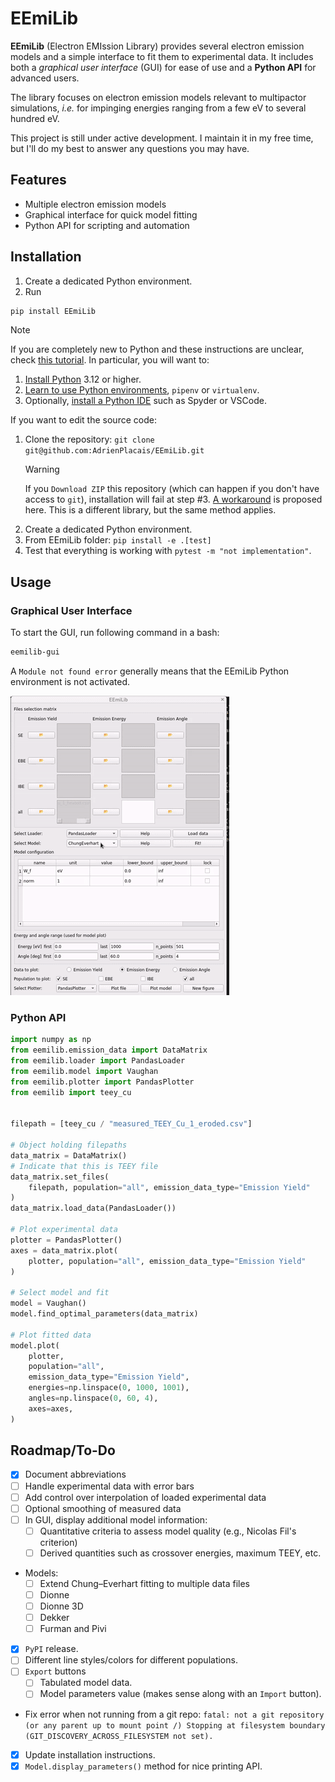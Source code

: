 # EEmiLib

**EEmiLib** (Electron EMIssion Library) provides several electron emission models and
a simple interface to fit them to experimental data.
It includes both a _graphical user interface_ (GUI) for ease of use and a
**Python API** for advanced users.

The library focuses on electron emission models relevant to multipactor simulations,
_i.e._ for impinging energies ranging from a few eV to several hundred eV.

This project is still under active development.
I maintain it in my free time, but I'll do my best to answer any questions you
may have.

## Features

- Multiple electron emission models
- Graphical interface for quick model fitting
- Python API for scripting and automation

## Installation

1. Create a dedicated Python environment.
2. Run

```bash
pip install EEmiLib
```

> [!NOTE]
> If you are completely new to Python and these instructions are unclear, check [this tutorial](https://python-guide.readthedocs.io/en/latest/).
> In particular, you will want to:
>
> 1. [Install Python](https://python-guide.readthedocs.io/en/latest/starting/installation/) 3.12 or higher.
> 2. [Learn to use Python environments](https://python-guide.readthedocs.io/en/latest/dev/virtualenvs/), `pipenv` or `virtualenv`.
> 3. Optionally, [install a Python IDE](https://python-guide.readthedocs.io/en/latest/dev/env/#ides)
>    such as Spyder or VSCode.

If you want to edit the source code:

1. Clone the repository: `git clone git@github.com:AdrienPlacais/EEmiLib.git`
   > [!WARNING]
   > If you `Download ZIP` this repository (which can happen if you don't have access to `git`), installation will fail at step #3.
   > [A workaround](https://lightwin.readthedocs.io/en/latest/manual/troubles/setuptools_error.html) is proposed here.
   > This is a different library, but the same method applies.
2. Create a dedicated Python environment.
3. From EEmiLib folder: `pip install -e .[test]`
4. Test that everything is working with `pytest -m "not implementation"`.

## Usage

### Graphical User Interface

To start the GUI, run following command in a bash:

```bash
eemilib-gui
```

A `Module not found error` generally means that the EEmiLib Python environment
is not activated.

![GUI animation](./docs/_static/animation.gif)

### Python API

```python
import numpy as np
from eemilib.emission_data import DataMatrix
from eemilib.loader import PandasLoader
from eemilib.model import Vaughan
from eemilib.plotter import PandasPlotter
from eemilib import teey_cu


filepath = [teey_cu / "measured_TEEY_Cu_1_eroded.csv"]

# Object holding filepaths
data_matrix = DataMatrix()
# Indicate that this is TEEY file
data_matrix.set_files(
    filepath, population="all", emission_data_type="Emission Yield"
)
data_matrix.load_data(PandasLoader())

# Plot experimental data
plotter = PandasPlotter()
axes = data_matrix.plot(
    plotter, population="all", emission_data_type="Emission Yield"
)

# Select model and fit
model = Vaughan()
model.find_optimal_parameters(data_matrix)

# Plot fitted data
model.plot(
    plotter,
    population="all",
    emission_data_type="Emission Yield",
    energies=np.linspace(0, 1000, 1001),
    angles=np.linspace(0, 60, 4),
    axes=axes,
)
```

## Roadmap/To-Do

- [x] Document abbreviations
- [ ] Handle experimental data with error bars
- [ ] Add control over interpolation of loaded experimental data
- [ ] Optional smoothing of measured data
- [ ] In GUI, display additional model information:
  - [ ] Quantitative criteria to assess model quality (e.g., Nicolas Fil's criterion)
  - [ ] Derived quantities such as crossover energies, maximum TEEY, etc.
- Models:
  - [ ] Extend Chung–Everhart fitting to multiple data files
  - [ ] Dionne
  - [ ] Dionne 3D
  - [ ] Dekker
  - [ ] Furman and Pivi
- [x] `PyPI` release.
- [ ] Different line styles/colors for different populations.
- [ ] `Export` buttons
  - [ ] Tabulated model data.
  - [ ] Model parameters value (makes sense along with an `Import` button).
- Fix error when not running from a git repo:
  `fatal: not a git repository (or any parent up to mount point /)
Stopping at filesystem boundary (GIT_DISCOVERY_ACROSS_FILESYSTEM not set).`
- [x] Update installation instructions.
- [x] `Model.display_parameters()` method for nice printing API.
